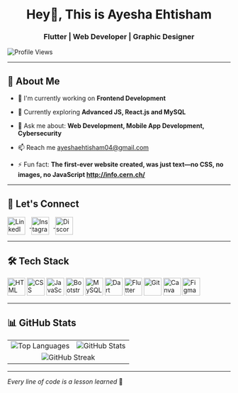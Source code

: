   <h1 align="center"> Hey👋, This is Ayesha Ehtisham </h1>
  <h3 align="center"> Flutter | Web Developer | Graphic Designer </h3>

![Profile Views](https://komarev.com/ghpvc/?username=ayeshaehtisham&label=Profile%20Views&color=0e75b6&style=flat)  

---

## 🚀 About Me

- 🔭 I'm currently working on **Frontend Development**

- 🌱 Currently exploring **Advanced JS, React.js and MySQL**
  
- 💬 Ask me about: **Web Development, Mobile App Development, Cybersecurity**
   
- 📫 Reach me ayeshaehtisham04@gmail.com
  
- ⚡ Fun fact: **The first-ever website created, was just text—no CSS, no images, no JavaScript http://info.cern.ch/**

---

## 🔗 Let's Connect
<p align="left">
  <a href="www.linkedin.com/in/ayesha-ehtisham" target="_blank">
   <img src="https://upload.wikimedia.org/wikipedia/commons/e/e9/LinkedIn_icon.svg" alt="LinkedIn" width="40" height="40" style="vertical-align:middle; margin-right:10px;"/>
  </a>
  <a href="https://www.instagram.com/its_asha04/" target="_blank">
    <img src="https://upload.wikimedia.org/wikipedia/commons/a/a5/Instagram_icon.png" alt="Instagram" width="40" height="40" style="vertical-align:middle; margin-right:10px;"/>
  </a>
  <a href="www.discord.com/users/ayeshaehtisham." target="_blank">
    <img src="https://upload.wikimedia.org/wikipedia/commons/a/a7/Discord_logo_2023.svg" alt="Discord" width="40" height="40" style="vertical-align:middle; margin-right:10px;"/>
 </a>
</p>

---

## 🛠️ Tech Stack
<p align="left">
  <img src="https://cdn.jsdelivr.net/gh/devicons/devicon/icons/html5/html5-original.svg" alt="HTML" width="40" height="40"/>
  <img src="https://cdn.jsdelivr.net/gh/devicons/devicon/icons/css3/css3-original.svg" alt="CSS" width="40" height="40"/>
  <img src="https://cdn.jsdelivr.net/gh/devicons/devicon/icons/javascript/javascript-original.svg" alt="JavaScript" width="40" height="40"/>
  <img src="https://cdn.jsdelivr.net/gh/devicons/devicon/icons/bootstrap/bootstrap-original.svg" alt="Bootstrap" width="40" height="40"/>
  <img src="https://cdn.jsdelivr.net/gh/devicons/devicon/icons/mysql/mysql-original.svg" alt="MySQL" width="40" height="40"/>
  <img src="https://cdn.jsdelivr.net/gh/devicons/devicon/icons/dart/dart-original.svg" alt="Dart" width="40" height="40"/>
  <img src="https://cdn.jsdelivr.net/gh/devicons/devicon/icons/flutter/flutter-original.svg" alt="Flutter" width="40" height="40"/>
  <img src="https://cdn.jsdelivr.net/gh/devicons/devicon/icons/git/git-original.svg" alt="Git" width="40" height="40"/>
  <img src="https://cdn.jsdelivr.net/gh/devicons/devicon/icons/canva/canva-original.svg" alt="Canva" width="40" height="40"/>
  <img src="https://cdn.jsdelivr.net/gh/devicons/devicon/icons/figma/figma-original.svg" alt="Figma" width="40" height="40"/>
</p>

---

## 📊 GitHub Stats
<table>
  <tr>
    <td>
      <img src="https://github-readme-stats.vercel.app/api/top-langs/?username=ayeshaehtisham&layout=compact&theme=default" alt="Top Languages" />
    </td>
    <td>
      <img src="https://github-readme-stats.vercel.app/api?username=ayeshaehtisham&show_icons=true&theme=default" alt="GitHub Stats" />
    </td>
  </tr>
  <tr>
    <td colspan="2" align="center">
      <img src="https://streak-stats.demolab.com/?user=ayeshaehtisham&theme=default" alt="GitHub Streak" />
    </td>
  </tr>
</table>

---

*Every line of code is a lesson learned* 🌟
